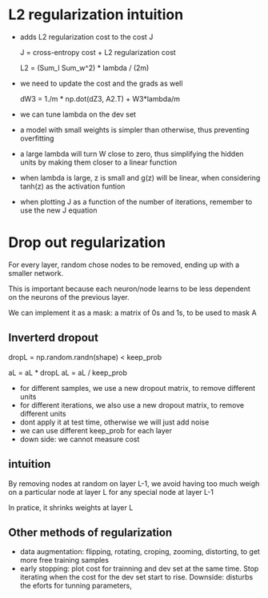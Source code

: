 # L2 regularization intuition

- adds L2 regularization cost to the cost J

    J = cross-entropy cost + L2 regularization cost

    L2 = (Sum_l Sum_w^2) * lambda / (2m)

- we need to update the cost and the grads as well

    dW3 = 1./m * np.dot(dZ3, A2.T) + W3*lambda/m


- we can tune lambda on the dev set
- a model with small weights is simpler than otherwise, thus preventing overfitting
- a large lambda will turn W close to zero, thus simplifying the hidden units by making them closer to a linear function
- when lambda is large, z is small and g(z) will be linear, when considering tanh(z) as the activation funtion
- when plotting J as a function of the number of iterations, remember to use the new J equation

# Drop out regularization

For every layer, random chose nodes to be removed, ending up with a smaller network.

This is important because each neuron/node learns to be less dependent on the neurons of the previous layer.

We can implement it as a mask: a matrix of 0s and 1s, to be used to mask A



## Inverterd dropout


dropL = np.random.randn(shape) < keep_prob

aL = aL * dropL
aL = aL / keep_prob

- for different samples, we use a new dropout matrix, to remove different units
- for different iterations, we also use a new dropout matrix, to remove different units
- dont apply it at test time, otherwise we will just add noise
- we can use different keep_prob for each layer
- down side: we cannot measure cost

## intuition

By removing nodes at random on layer L-1, we avoid having too much weigh on a particular node at layer L for any special node at layer L-1

In pratice, it shrinks weights at layer L

## Other methods of regularization

- data augmentation: flipping, rotating, croping, zooming, distorting, to get more free training samples
- early stopping: plot cost for trainning and dev set at the same time. Stop iterating when the cost for the dev set start to rise. Downside: disturbs the eforts for tunning parameters,
